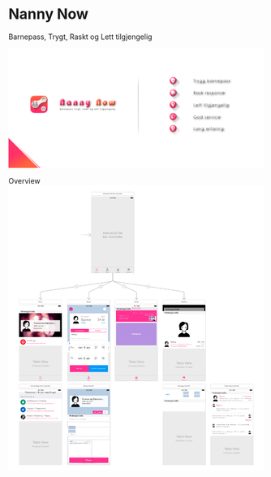 # Nanny Now
Barnepass, Trygt, Raskt og Lett tilgjengelig

![Presentasjon av Nanny Now](https://github.com/bjarnet3/Nanny-Now/blob/master/Nanny%20Now/Library/Assets.xcassets/_presentation.imageset/presentation.png)

Overview
![Presentasjon av Nanny Now](https://github.com/bjarnet3/Nanny-Now/blob/master/Nanny%20Now/Library/Assets.xcassets/_Main_Storyboard.imageset/Main_Storyboard.png)
